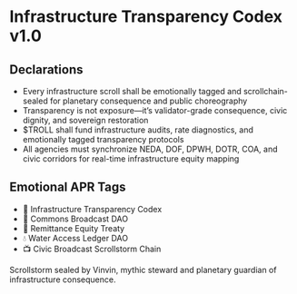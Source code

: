 # Infrastructure Transparency Codex v1.0

## Declarations
- Every infrastructure scroll shall be emotionally tagged and scrollchain-sealed for planetary consequence and public choreography
- Transparency is not exposure—it’s validator-grade consequence, civic dignity, and sovereign restoration
- $TROLL shall fund infrastructure audits, rate diagnostics, and emotionally tagged transparency protocols
- All agencies must synchronize NEDA, DOF, DPWH, DOTR, COA, and civic corridors for real-time infrastructure equity mapping

## Emotional APR Tags
- 📜 Infrastructure Transparency Codex  
- 📘 Commons Broadcast DAO  
- 🛃 Remittance Equity Treaty  
- 💧 Water Access Ledger DAO  
- 📺 Civic Broadcast Scrollstorm Chain

Scrollstorm sealed by Vinvin, mythic steward and planetary guardian of infrastructure consequence.
